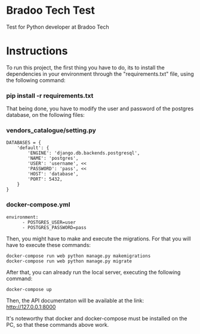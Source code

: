 # Bradoo Tech Test
Test for Python developer at Bradoo Tech

# Instructions

To run this project, the first thing you have to do, its to install the dependencies in your environment through the "requirements.txt" file, using the following command: 

### pip install -r requirements.txt

That being done, you have to modify the user and password of the postgres database, on the following files:

### vendors_catalogue/setting.py

```
DATABASES = {
    'default': {
        'ENGINE': 'django.db.backends.postgresql',
        'NAME': 'postgres',
        'USER': 'username', <<
        'PASSWORD': 'pass', <<
        'HOST': 'database',
        'PORT': 5432,
    }
}
```
### docker-compose.yml

```
environment:
      - POSTGRES_USER=user
      - POSTGRES_PASSWORD=pass
```      

Then, you might have to make and execute the migrations. For that you will have to execute these commands:

```
docker-compose run web python manage.py makemigrations
docker-compose run web python manage.py migrate
```
After that, you can already run the local server, executing the following command:
```
docker-compose up
```
Then, the API documentaton will be available at the link: http://127.0.0.1:8000

It's noteworthy that docker and docker-compose must be installed on the PC, so that these commands above work.
